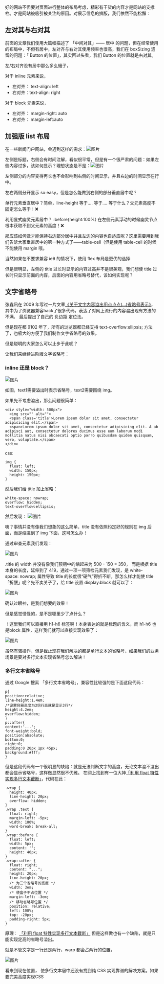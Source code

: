 好的网站不但要对页面进行整体的布局考虑，精彩有干货的内容才是网站的支撑柱。才是网站被吸引被关注的原因。对展示信息的排版，我们依然不能松懈：

## 左对其与右对其
前面的文章我们使用大篇幅描述了 「中间对其」—— 居中 的问题，但在经常使用的布局中，不但有居中，左对齐与右对其使用频率也很高，我们在 boxSizing 遗留的问题：「 Button 的位置」，其实回过头看，我们 Button 的位置就是右对其。

左/右对齐没有居中那么多幺蛾子，

对于 inline 元素来说，

* 左对齐： text-align: left
* 右对齐：text-align: right

对于 block 元素来说，

* 左对齐： margin-right: auto
* 右对齐： margin-left:auto
## 加强版 list 布局
在一些新闻门户网站，会遇到这样的需求：![图片](https://uploader.shimo.im/f/BYoAbCwnL5skgpm1.png!thumbnail)

左侧是标题，右侧会有时间注解，看似很平常，但是有一个很严肃的问题：如果左侧内容过多，该如何显示？理想状态是不是：![图片](https://uploader.shimo.im/f/HonCw6VJIAgH9zU9.png!thumbnail)

左侧部分的内容变得再长也不会影响到右侧的时间显示，并且右边的时间显示在行中。

左右两侧分开显示 so easy，但是怎么能做到右侧的部分垂直居中呢？

单行元素垂直居中？简单，line-height 等于…. 等于…. 等于什么？父元素高度不固定怎么等于！❌

利用显式幽灵元素居中？ :before{height:100%} 在左侧元素浮动的时候幽灵节点根本获取不到父元素的高度！❌

那应该如何做才能保持右边部分居中并且左边的内容也自适应呢？这里需要用到我们告诉大家垂直居中的第一种方式了——table-cell（但是使用 table-cell 的时候不能使用 margin 哦。

当然如果在不要求兼容 ie9 的情况下，使用 flex 布局是更优的选择

但是很明显，左侧的 title 过长时显示的内容过高并不是很美观，我们想使 title 过长时只显示前面的内容，后面的内容用省略号替代，该如何实现呢？

## 文字省略号
张鑫讯在 2009 年写过一片文章[《](https://www.zhangxinxu.com/wordpress/2009/09/%E5%85%B3%E4%BA%8E%E6%96%87%E5%AD%97%E5%86%85%E5%AE%B9%E6%BA%A2%E5%87%BA%E7%94%A8%E7%82%B9%E7%82%B9%E7%82%B9-%E7%9C%81%E7%95%A5%E5%8F%B7%E8%A1%A8%E7%A4%BA/)[关于文字内容溢出用点点点(…)省略号表示](https://www.zhangxinxu.com/wordpress/2009/09/%E5%85%B3%E4%BA%8E%E6%96%87%E5%AD%97%E5%86%85%E5%AE%B9%E6%BA%A2%E5%87%BA%E7%94%A8%E7%82%B9%E7%82%B9%E7%82%B9-%E7%9C%81%E7%95%A5%E5%8F%B7%E8%A1%A8%E7%A4%BA/)[》](https://www.zhangxinxu.com/wordpress/2009/09/%E5%85%B3%E4%BA%8E%E6%96%87%E5%AD%97%E5%86%85%E5%AE%B9%E6%BA%A2%E5%87%BA%E7%94%A8%E7%82%B9%E7%82%B9%E7%82%B9-%E7%9C%81%E7%95%A5%E5%8F%B7%E8%A1%A8%E7%A4%BA/)，其中为了浏览器兼容hack了很多代码，表达了对网上流行的内容溢出现有方法的不满， 最后提出了自己的  负边距 定位法。

但是现在都 9102 年了，所有的浏览器都已经支持 text-overflow:ellipsis; 方法了，也极大的方便了我们制作文字省略号的效果。

但是聪明的大家怎么可以止步于此呢？

让我们来继续进阶版文字省略号：

### inline 还是 block？
![图片](https://uploader.shimo.im/f/hCIag73U2qkEfYrN.png!thumbnail)

如图，text1需要溢出时表示省略号，text2需要围绕 img。

如果先不考虑溢出，那么问题很简单：

```
<div style="width: 500px">
  <img src="" alt="">
  <span class='title'>Lorem ipsum dolor sit amet, consectetur adipisicing elit.</span>
  <span>Lorem ipsum dolor sit amet, consectetur adipisicing elit. A ab adipisci aut, consectetur dolores ducimus esse eum laborum modi mollitia natus nisi obcaecati optio porro quibusdam quidem quisquam, vero, voluptate.</span>
</div>
```
css:
```
img {
  float: left;
  width: 150px;
  height: 150px;
}
```
然后我们给 title 加上省略：
```
white-space: nowrap;
overflow: hidden;
text-overflow:ellipsis;
```
然后发现：
![图片](https://uploader.shimo.im/f/1BRAElqd6lMofuwf.png!thumbnail)

咦？事情并没有像我们想象的这么简单，title 没有依照约定好的规则在 img 后面，而是缩进到了 img 下面，这可怎么办！

通过审查元素我们发现：

![图片](https://uploader.shimo.im/f/tBov00OxHy4B9TDy.png!thumbnail)

.title 的 width 并没有像我们预期中的缩起来为 500 - 150 = 350， 而是根据 title 本身的长度，延伸到了 419，通过一项一项筛检元素我们发现，是 white-space: nowrap; 属性导致 title 的长度很“硬气”得折不断。那怎么样才能使 title 「折腰」呢？先不卖关子了，给 title 设置 display:block 就可以了：

![图片](https://uploader.shimo.im/f/i710XpniP30eU5l9.png!thumbnail)

确认过眼神，是我们想要的效果！

但是感觉怪怪的，是不是哪里少了点什么？

！这里我们可以直接用 h1-h6 标签啊！本身表达的就是标题的含义，而 h1-h6 也是block 属性，这样我们就可以直接实现效果了：

![图片](https://uploader.shimo.im/f/kmq891K7pX4c5jmC.png!thumbnail)

虽然有骚操作，但是截止现在我们解决的都是单行文本的省略号，如果我们的业务场景是要对多行文本实现省略号怎么解决！

### 多行文本省略号
通过 Google 搜索 「多行文本省略号」，兼容性比较强的是下面这段代码：

```
p{
position:relative;
line-height:1.4em;
/*设置容器高度为3倍行高就是显示3行*/
height:4.2em;
overflow:hidden;
}
p::after{
content:'...';
font-weight:bold;
position:absolute;
bottom:0;
right:0;
padding:0 20px 1px 45px;
background:#fff;
}
```
但是这段代码有一个很明显的缺陷：就是无法判断文字的高度，无论文本溢不溢出都会显示省略号，这样做显然很不优雅。
在网上找到有一位大神[「利用 float 特性实现多行文本截断」](https://github.com/happylindz/blog/issues/12)，代码在此：

```
.wrap {
  height: 40px;
  line-height: 20px;
  overflow: hidden;
}
.wrap .text {
  float: right;
  margin-left: -5px;
  width: 100%;
  word-break: break-all;
}
.wrap::before {
  float: left;
  width: 5px;
  content: '';
  height: 40px;
}
.wrap::after {
  float: right;
  content: "...";
  height: 20px;
  line-height: 20px;
  /* 为三个省略号的宽度 */
  width: 3em;
  /* 使盒子不占位置 */
  margin-left: -3em;
  /* 移动省略号位置 */
  position: relative;
  left: 100%;
  top: -20px;
  padding-right: 5px;
}
```
原理：
[「利用 float 特性实现多行文本截断」](https://github.com/happylindz/blog/issues/12) 但是这样做也有一个缺陷，就是只能实现定高的省略号溢出。

就是不管文字是一行还是两行，warp 都会占两行的位置，

![图片](https://uploader.shimo.im/f/Z2rGmMTppzUW0MGj.png!thumbnail)

看来到现在位置， 使多行文本居中还没有找到纯 CSS 实现靠谱的解决方案。如果要完美高度实现CSS

